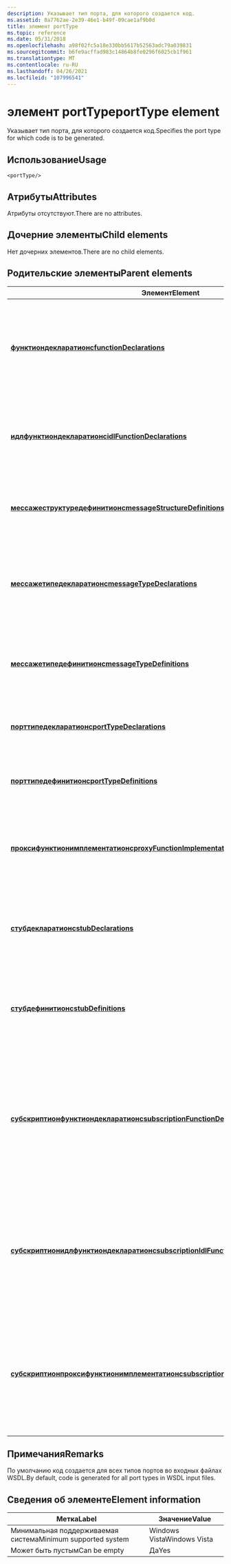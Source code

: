 ```yaml
---
description: Указывает тип порта, для которого создается код.
ms.assetid: 8a7762ae-2e39-46e1-b49f-09cae1af9b0d
title: элемент portType
ms.topic: reference
ms.date: 05/31/2018
ms.openlocfilehash: a98f02fc5a18e330bb5617b52563adc79a039831
ms.sourcegitcommit: b6fe9acffad983c14864b8fe0296f6025cb1f961
ms.translationtype: MT
ms.contentlocale: ru-RU
ms.lasthandoff: 04/26/2021
ms.locfileid: "107996541"
---
```

# <a name="porttype-element"></a><span data-ttu-id="b7194-103">элемент portType</span><span class="sxs-lookup"><span data-stu-id="b7194-103">portType element</span></span>

<span data-ttu-id="b7194-104">Указывает тип порта, для которого создается код.</span><span class="sxs-lookup"><span data-stu-id="b7194-104">Specifies the port type for which code is to be generated.</span></span>

## <a name="usage"></a><span data-ttu-id="b7194-105">Использование</span><span class="sxs-lookup"><span data-stu-id="b7194-105">Usage</span></span>

``` syntax
<portType/>
```

## <a name="attributes"></a><span data-ttu-id="b7194-106">Атрибуты</span><span class="sxs-lookup"><span data-stu-id="b7194-106">Attributes</span></span>

<span data-ttu-id="b7194-107">Атрибуты отсутствуют.</span><span class="sxs-lookup"><span data-stu-id="b7194-107">There are no attributes.</span></span>

## <a name="child-elements"></a><span data-ttu-id="b7194-108">Дочерние элементы</span><span class="sxs-lookup"><span data-stu-id="b7194-108">Child elements</span></span>

<span data-ttu-id="b7194-109">Нет дочерних элементов.</span><span class="sxs-lookup"><span data-stu-id="b7194-109">There are no child elements.</span></span>

## <a name="parent-elements"></a><span data-ttu-id="b7194-110">Родительские элементы</span><span class="sxs-lookup"><span data-stu-id="b7194-110">Parent elements</span></span>



| <span data-ttu-id="b7194-111">Элемент</span><span class="sxs-lookup"><span data-stu-id="b7194-111">Element</span></span>                                                                                                 | <span data-ttu-id="b7194-112">Описание</span><span class="sxs-lookup"><span data-stu-id="b7194-112">Description</span></span>                                                                                                                                   |
|---------------------------------------------------------------------------------------------------------|-----------------------------------------------------------------------------------------------------------------------------------------------|
| [<span data-ttu-id="b7194-113">**функтиондекларатионс**</span><span class="sxs-lookup"><span data-stu-id="b7194-113">**functionDeclarations**</span></span>](functiondeclarations.md)<br/>                                         | <span data-ttu-id="b7194-114">Создает объявления реализации для функций-посредников для операций с типом порта.</span><span class="sxs-lookup"><span data-stu-id="b7194-114">Generates implementation declarations for proxy functions for port type operations.</span></span><br/> <br/>                                    |
| [<span data-ttu-id="b7194-115">**идлфунктиондекларатионс**</span><span class="sxs-lookup"><span data-stu-id="b7194-115">**idlFunctionDeclarations**</span></span>](idlfunctiondeclarations.md)<br/>                                   | <span data-ttu-id="b7194-116">Создает объявления IDL для функций-посредников для операций с типом порта.</span><span class="sxs-lookup"><span data-stu-id="b7194-116">Generates IDL declarations for proxy functions for port type operations.</span></span><br/> <br/>                                               |
| [<span data-ttu-id="b7194-117">**мессажеструктуредефинитионс**</span><span class="sxs-lookup"><span data-stu-id="b7194-117">**messageStructureDefinitions**</span></span>](messagestructuredefinitions.md)<br/>                           | <span data-ttu-id="b7194-118">Создает определения структуры C для типов сообщений.</span><span class="sxs-lookup"><span data-stu-id="b7194-118">Generates C structure definitions for message types.</span></span><br/> <br/>                                                                   |
| [<span data-ttu-id="b7194-119">**мессажетипедекларатионс**</span><span class="sxs-lookup"><span data-stu-id="b7194-119">**messageTypeDeclarations**</span></span>](messagetypedeclarations.md)<br/>                                   | <span data-ttu-id="b7194-120">Создает объявления констант C для таблиц схемы XML для типов сообщений.</span><span class="sxs-lookup"><span data-stu-id="b7194-120">Generates C constant declarations for XML schema tables for message types.</span></span><br/> <br/>                                             |
| [<span data-ttu-id="b7194-121">**мессажетипедефинитионс**</span><span class="sxs-lookup"><span data-stu-id="b7194-121">**messageTypeDefinitions**</span></span>](messagetypedefinitions.md)<br/>                                     | <span data-ttu-id="b7194-122">Создает константы C для таблиц схемы XML для типов сообщений.</span><span class="sxs-lookup"><span data-stu-id="b7194-122">Generates C constants for XML schema tables for message types.</span></span><br/> <br/>                                                         |
| [<span data-ttu-id="b7194-123">**порттипедекларатионс**</span><span class="sxs-lookup"><span data-stu-id="b7194-123">**portTypeDeclarations**</span></span>](porttypedeclarations.md)<br/>                                         | <span data-ttu-id="b7194-124">Создает объявления констант C для типов портов.</span><span class="sxs-lookup"><span data-stu-id="b7194-124">Generates C constant declarations for port types.</span></span><br/> <br/>                                                                      |
| [<span data-ttu-id="b7194-125">**порттипедефинитионс**</span><span class="sxs-lookup"><span data-stu-id="b7194-125">**portTypeDefinitions**</span></span>](porttypedefinitions.md)<br/>                                           | <span data-ttu-id="b7194-126">Создает константы C для типов портов.</span><span class="sxs-lookup"><span data-stu-id="b7194-126">Generates C constants for port types.</span></span><br/> <br/>                                                                                  |
| [<span data-ttu-id="b7194-127">**проксифунктионимплементатионс**</span><span class="sxs-lookup"><span data-stu-id="b7194-127">**proxyFunctionImplementations**</span></span>](proxyfunctionimplementations.md)<br/>                         | <span data-ttu-id="b7194-128">Создает реализации для функций-посредников для операций с типом порта.</span><span class="sxs-lookup"><span data-stu-id="b7194-128">Generates implementations for proxy functions for port type operations.</span></span><br/> <br/>                                                |
| [<span data-ttu-id="b7194-129">**стубдекларатионс**</span><span class="sxs-lookup"><span data-stu-id="b7194-129">**stubDeclarations**</span></span>](stubdeclarations.md)<br/>                                                 | <span data-ttu-id="b7194-130">Создает объявления для функций-заглушек для операций с типом порта.</span><span class="sxs-lookup"><span data-stu-id="b7194-130">Generates declarations for stub functions for port type operations.</span></span><br/> <br/>                                                    |
| [<span data-ttu-id="b7194-131">**стубдефинитионс**</span><span class="sxs-lookup"><span data-stu-id="b7194-131">**stubDefinitions**</span></span>](stubdefinitions.md)<br/>                                                   | <span data-ttu-id="b7194-132">Создает реализации для функций-заглушек для операций с типом порта.</span><span class="sxs-lookup"><span data-stu-id="b7194-132">Generates implementations for stub functions for port type operations.</span></span><br/> <br/>                                                 |
| [<span data-ttu-id="b7194-133">**субскриптионфунктиондекларатионс**</span><span class="sxs-lookup"><span data-stu-id="b7194-133">**subscriptionFunctionDeclarations**</span></span>](subscriptionfunctiondeclarations.md)<br/>                 | <span data-ttu-id="b7194-134">Создает объявления реализации для функций-посредников подписки и отмены подписки для операций уведомления типа порта.</span><span class="sxs-lookup"><span data-stu-id="b7194-134">Generates implementation declarations for subscribe/unsubscribe proxy functions for port type notification operations.</span></span><br/> <br/> |
| [<span data-ttu-id="b7194-135">**субскриптионидлфунктиондекларатионс**</span><span class="sxs-lookup"><span data-stu-id="b7194-135">**subscriptionIdlFunctionDeclarations**</span></span>](subscriptionidlfunctiondeclarations.md)<br/>           | <span data-ttu-id="b7194-136">Создает объявления IDL для функций-посредников подписки и отмены подписки для операций уведомления типа порта.</span><span class="sxs-lookup"><span data-stu-id="b7194-136">Generates IDL declarations for subscribe/unsubscribe proxy functions for port type notification operations.</span></span><br/> <br/>            |
| [<span data-ttu-id="b7194-137">**субскриптионпроксифунктионимплементатионс**</span><span class="sxs-lookup"><span data-stu-id="b7194-137">**subscriptionProxyFunctionImplementations**</span></span>](subscriptionproxyfunctionimplementations.md)<br/> | <span data-ttu-id="b7194-138">Создает реализации для функций-посредников подписки и отмены подписки для операций уведомления типа порта.</span><span class="sxs-lookup"><span data-stu-id="b7194-138">Generates implementations for subscribe/unsubscribe proxy functions for port type notification operations.</span></span><br/> <br/>             |



## <a name="remarks"></a><span data-ttu-id="b7194-139">Примечания</span><span class="sxs-lookup"><span data-stu-id="b7194-139">Remarks</span></span>

<span data-ttu-id="b7194-140">По умолчанию код создается для всех типов портов во входных файлах WSDL.</span><span class="sxs-lookup"><span data-stu-id="b7194-140">By default, code is generated for all port types in WSDL input files.</span></span>

## <a name="element-information"></a><span data-ttu-id="b7194-141">Сведения об элементе</span><span class="sxs-lookup"><span data-stu-id="b7194-141">Element information</span></span>



| <span data-ttu-id="b7194-142">Метка</span><span class="sxs-lookup"><span data-stu-id="b7194-142">Label</span></span> | <span data-ttu-id="b7194-143">Значение</span><span class="sxs-lookup"><span data-stu-id="b7194-143">Value</span></span> |
|-------------------------------------|---------------|
| <span data-ttu-id="b7194-144">Минимальная поддерживаемая система</span><span class="sxs-lookup"><span data-stu-id="b7194-144">Minimum supported system</span></span><br/> | <span data-ttu-id="b7194-145">Windows Vista</span><span class="sxs-lookup"><span data-stu-id="b7194-145">Windows Vista</span></span> |
| <span data-ttu-id="b7194-146">Может быть пустым</span><span class="sxs-lookup"><span data-stu-id="b7194-146">Can be empty</span></span>                        | <span data-ttu-id="b7194-147">Да</span><span class="sxs-lookup"><span data-stu-id="b7194-147">Yes</span></span>           |



 

 




